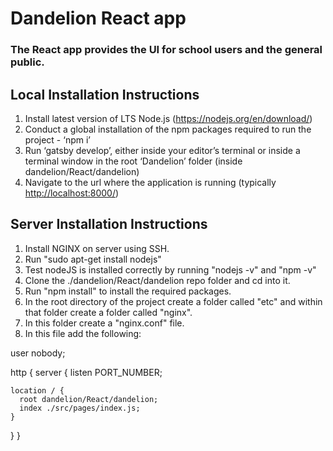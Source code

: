 # Dandelion React app

### The React app provides the UI for school users and the general public.

## Local Installation Instructions
1. Install latest version of LTS Node.js (https://nodejs.org/en/download/)
2. Conduct a global installation of the npm packages required to run the project - ‘npm i’
3. Run ‘gatsby develop’, either inside your editor’s terminal or inside a terminal window in the root ‘Dandelion’ folder (inside dandelion/React/dandelion)
4. Navigate to the url where the application is running (typically [http://localhost:8000/](http://localhost:8000/))

## Server Installation Instructions
1. Install NGINX on server using SSH.
2. Run "sudo apt-get install nodejs"
3. Test nodeJS is installed correctly by running "nodejs -v" and "npm -v"
4. Clone the ./dandelion/React/dandelion repo folder and cd into it.
5. Run "npm install" to install the required packages.
6. In the root directory of the project create a folder called "etc" and within that folder create a folder called "nginx". 
7. In this folder create a "nginx.conf" file.
8. In this file add the following: 

user nobody;

http { 
  server {
    listen PORT_NUMBER;
    
    location / {
      root dandelion/React/dandelion;
      index ./src/pages/index.js;
    }
  }
}
